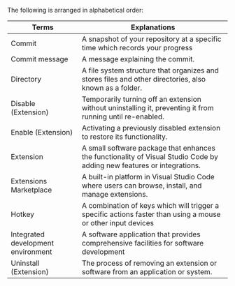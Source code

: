 The following is arranged in alphabetical order:

| Terms                              | Explanations                                                                           |
| ---------------------------------- | -------------------------------------------------------------------------------------- |
| Commit                             | A snapshot of your repository at a specific time which records your progress           |
| Commit message                     | A message explaining the commit.                                                       |
| Directory                          | A file system structure that organizes and stores files and other directories, also known as a folder.   |
| Disable (Extension)                            | Temporarily turning off an extension without uninstalling it, preventing it from running until re-enabled. |
| Enable (Extension)                             | Activating a previously disabled extension to restore its functionality. |
| Extension                          | A small software package that enhances the functionality of Visual Studio Code by adding new features or integrations. |
| Extensions Marketplace             | A built-in platform in Visual Studio Code where users can browse, install, and manage extensions. |
| Hotkey                             | A combination of keys which will trigger a specific actions faster than using a mouse or other input devices  |
| Integrated development environment | A software application that provides comprehensive facilities for software development |
| Uninstall (Extension)                          | The process of removing an extension or software from an application or system. |